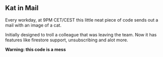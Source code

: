 ## Kat in Mail

Every workday, at 9PM CET/CEST this little neat piece of code sends out a mail with an image of a cat.


Initially designed to troll a colleague that was leaving the team. Now it has features like firestore support, unsubscribing and alot more.



**Warning: this code is a mess**
